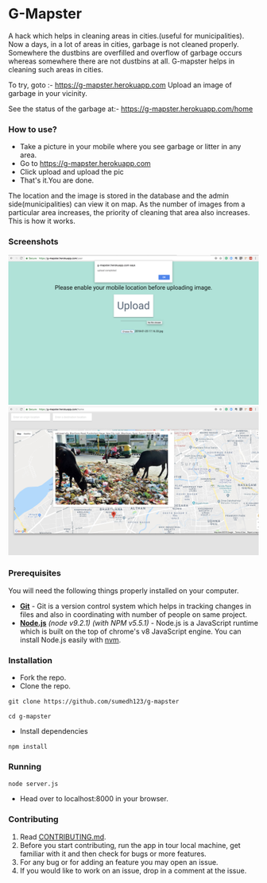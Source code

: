 # G-Mapster

A hack which helps in cleaning areas in cities.(useful for municipalities). Now a days, in a lot of areas in cities, garbage is not cleaned properly. Somewhere the dustbins are overfilled and overflow of garbage occurs whereas somewhere there are not dustbins at all. G-mapster helps in cleaning such areas in cities.

To try, goto :-
https://g-mapster.herokuapp.com
Upload an image of garbage in your vicinity.

See the status of the garbage at:-
https://g-mapster.herokuapp.com/home

### How to use?
* Take a picture in your mobile where you see garbage or litter in any area.
* Go to https://g-mapster.herokuapp.com
* Click upload and upload the pic
* That's it.You are done.

The location and the image is stored in the database and the admin side(municipalities) can view it on map.
As the number of images from a particular area increases, the priority of cleaning that area also increases.
This is how it works.

### Screenshots
![index](./public/imgs/upload.png)
![home](./public/imgs/home.png)


### Prerequisites

You will need the following things properly installed on your computer.

* **[Git](https://git-scm.com/)** - Git is a version control system which helps in tracking changes in files and also in coordinating with number of people on same project.
* **[Node.js](https://nodejs.org/)** *(node v9.2.1)* *(with NPM v5.5.1)* - Node.js is a JavaScript runtime which is built on the top of chrome's v8 JavaScript engine. You can install Node.js easily with [nvm](https://github.com/creationix/nvm).

### Installation
- Fork the repo.
- Clone the repo.
```
git clone https://github.com/sumedh123/g-mapster
```
```
cd g-mapster
```
- Install dependencies
```
npm install
```

### Running
```
node server.js
```
- Head over to localhost:8000 in your browser.

### Contributing
1. Read [CONTRIBUTING.md](https://github.com/sumedh123/g-mapster/blob/user-admin/CONTRIBUTING.md).
2. Before you start contributing, run the app in tour local machine, get familiar with it and then check for bugs or more features.
3. For any bug or for adding an feature you may open an issue.
4. If you would like to work on an issue, drop in a comment at the issue.

